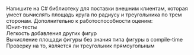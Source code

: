Напишите на C# библиотеку для поставки внешним клиентам, которая умеет вычислять площадь круга по радиусу и треугольника по трем сторонам. Дополнительно к работоспособности оценим:  
Юнит-тесты  
Легкость добавления других фигур  
Вычисление площади фигуры без знания типа фигуры в compile-time  
Проверку на то, является ли треугольник прямоугольным

